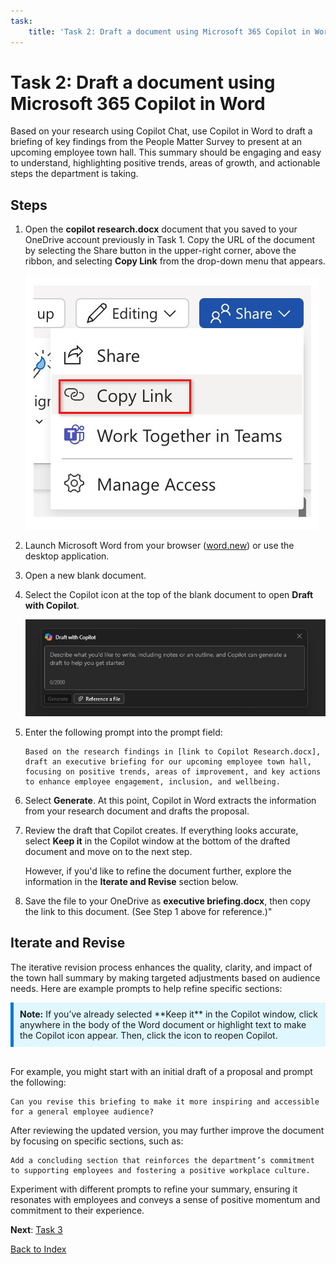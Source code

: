 ```yaml
---
task:
    title: 'Task 2: Draft a document using Microsoft 365 Copilot in Word'
---
```


# Task 2: Draft a document using Microsoft 365 Copilot in Word

Based on your research using Copilot Chat, use Copilot in Word to draft a briefing of key findings from the People Matter Survey to present at an upcoming employee town hall. This summary should be engaging and easy to understand, highlighting positive trends, areas of growth, and actionable steps the department is taking.

## Steps

1. Open the **copilot research.docx** document that you saved to your OneDrive account previously in Task 1. Copy the URL of the document by selecting the Share button in the upper-right corner, above the ribbon, and selecting **Copy Link** from the drop-down menu that appears.

    ![Screenshot showing the Share menu and the Copy Link option highlighted.](../Media/share-menu-with-copy-link.png)

1. Launch Microsoft Word from your browser (<a href="https://word.new" target="_blank">word.new</a>) or use the desktop application.

1. Open a new blank document.

1. Select the Copilot icon at the top of the blank document to open **Draft with Copilot**.

    ![Screenshot showing draft with Copilot in Word.](../Media/draft-with-copilot.png)

1. Enter the following prompt into the prompt field:

    ```text
    Based on the research findings in [link to Copilot Research.docx], draft an executive briefing for our upcoming employee town hall, focusing on positive trends, areas of improvement, and key actions to enhance employee engagement, inclusion, and wellbeing.
    ```

1. Select **Generate**. At this point, Copilot in Word extracts the information from your research document and drafts the proposal.

1. Review the draft that Copilot creates. If everything looks accurate, select **Keep it** in the Copilot window at the bottom of the drafted document and move on to the next step.

    However, if you'd like to refine the document further, explore the information in the **Iterate and Revise** section below.

1. Save the file to your OneDrive as **executive briefing.docx**, then copy the link to this document. (See Step 1 above for reference.)"

## Iterate and Revise

The iterative revision process enhances the quality, clarity, and impact of the town hall summary by making targeted adjustments based on audience needs. Here are example prompts to help refine specific sections:

<div style="background-color: #e0f7ff; padding: 10px; border-left: 5px solid #0078D4;">
<strong>Note:</strong> If you’ve already selected **Keep it** in the Copilot window, click anywhere in the body of the Word document or highlight text to make the Copilot icon appear. Then, click the icon to reopen Copilot.</div>
<BR>

For example, you might start with an initial draft of a proposal and prompt the following:

```text
Can you revise this briefing to make it more inspiring and accessible for a general employee audience?
```

After reviewing the updated version, you may further improve the document by focusing on specific sections, such as:

```text
Add a concluding section that reinforces the department’s commitment to supporting employees and fostering a positive workplace culture.
```

Experiment with different prompts to refine your summary, ensuring it resonates with employees and conveys a sense of positive momentum and commitment to their experience.

**Next**: [Task 3](https://microsoftlearning.github.io/Microsoft-365-Copilot-Immersion-Experience/Instructions/Labs/PubSec/Task_3.html)

[Back to Index](https://microsoftlearning.github.io/Microsoft-365-Copilot-Immersion-Experience/)
